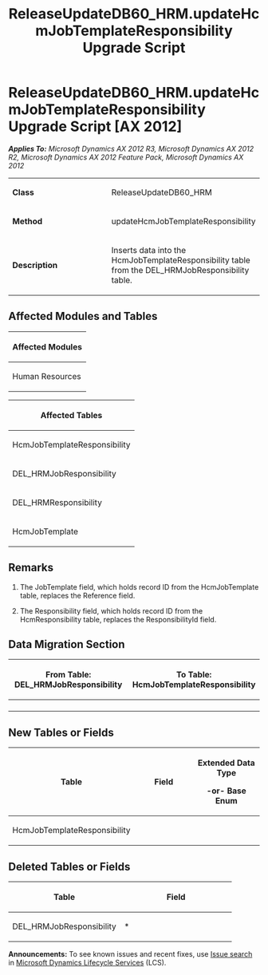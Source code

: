 ﻿---
title: ReleaseUpdateDB60_HRM.updateHcmJobTemplateResponsibility Upgrade Script
TOCTitle: ReleaseUpdateDB60_HRM.updateHcmJobTemplateResponsibility Upgrade Script
ms:assetid: aaf8024e-4b38-e999-2001-3b2042cfead0
ms:mtpsurl: https://msdn.microsoft.com/en-us/library/JJ686455(v=AX.60)
ms:contentKeyID: 49710410
ms.date: 05/18/2015
mtps_version: v=AX.60
---

# ReleaseUpdateDB60\_HRM.updateHcmJobTemplateResponsibility Upgrade Script [AX 2012]


_**Applies To:** Microsoft Dynamics AX 2012 R3, Microsoft Dynamics AX 2012 R2, Microsoft Dynamics AX 2012 Feature Pack, Microsoft Dynamics AX 2012_

<table>
<colgroup>
<col style="width: 50%" />
<col style="width: 50%" />
</colgroup>
<tbody>
<tr class="odd">
<td><p><strong>Class</strong></p></td>
<td><p>ReleaseUpdateDB60_HRM</p></td>
</tr>
<tr class="even">
<td><p><strong>Method</strong></p></td>
<td><p>updateHcmJobTemplateResponsibility</p></td>
</tr>
<tr class="odd">
<td><p><strong>Description</strong></p></td>
<td><p>Inserts data into the HcmJobTemplateResponsibility table from the DEL_HRMJobResponsibility table.</p></td>
</tr>
</tbody>
</table>


## Affected Modules and Tables

<table>
<colgroup>
<col style="width: 100%" />
</colgroup>
<thead>
<tr class="header">
<th><p>Affected Modules</p></th>
</tr>
</thead>
<tbody>
<tr class="odd">
<td><p>Human Resources</p></td>
</tr>
</tbody>
</table>


<table>
<colgroup>
<col style="width: 100%" />
</colgroup>
<thead>
<tr class="header">
<th><p>Affected Tables</p></th>
</tr>
</thead>
<tbody>
<tr class="odd">
<td><p>HcmJobTemplateResponsibility</p></td>
</tr>
<tr class="even">
<td><p>DEL_HRMJobResponsibility</p></td>
</tr>
<tr class="odd">
<td><p>DEL_HRMResponsibility</p></td>
</tr>
<tr class="even">
<td><p>HcmJobTemplate</p></td>
</tr>
</tbody>
</table>


## Remarks

1.  The JobTemplate field, which holds record ID from the HcmJobTemplate table, replaces the Reference field.

2.  The Responsibility field, which holds record ID from the HcmResponsibility table, replaces the ResponsibilityId field.

## Data Migration Section

<table>
<colgroup>
<col style="width: 50%" />
<col style="width: 50%" />
</colgroup>
<thead>
<tr class="header">
<th><p>From Table: DEL_HRMJobResponsibility</p></th>
<th><p>To Table: HcmJobTemplateResponsibility</p></th>
</tr>
</thead>
<tbody>
<tr class="odd">
<td><p></p></td>
<td><p></p></td>
</tr>
</tbody>
</table>


## New Tables or Fields

<table>
<colgroup>
<col style="width: 33%" />
<col style="width: 33%" />
<col style="width: 33%" />
</colgroup>
<thead>
<tr class="header">
<th><p>Table</p></th>
<th><p>Field</p></th>
<th><p>Extended Data Type</p>
<p>-or- Base Enum</p></th>
</tr>
</thead>
<tbody>
<tr class="odd">
<td><p>HcmJobTemplateResponsibility</p></td>
<td><p></p></td>
<td><p></p></td>
</tr>
</tbody>
</table>


## Deleted Tables or Fields

<table>
<colgroup>
<col style="width: 50%" />
<col style="width: 50%" />
</colgroup>
<thead>
<tr class="header">
<th><p>Table</p></th>
<th><p>Field</p></th>
</tr>
</thead>
<tbody>
<tr class="odd">
<td><p>DEL_HRMJobResponsibility</p></td>
<td><p>*</p></td>
</tr>
</tbody>
</table>

  
**Announcements:** To see known issues and recent fixes, use [Issue search](http://go.microsoft.com/fwlink/?linkid=389258) in [Microsoft Dynamics Lifecycle Services](http://go.microsoft.com/fwlink/?linkid=306505) (LCS).

